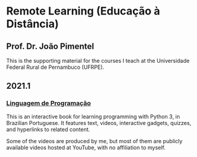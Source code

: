 # Remote Learning (Educação à Distância)
## Prof. Dr. João Pimentel

This is the supporting material for the courses I teach at the Universidade Federal Rural de Pernambuco (UFRPE).



## 2021.1

### [Linguagem de Programação](LP/2021-1)
This is an interactive book for learning programming with Python 3, in Brazilian Portuguese.
It features text, videos, interactive gadgets,
quizzes, and hyperlinks to related content.

Some of the videos are produced by me, but most of them are publicly available videos hosted at YouTube, 
with no affiliation to myself.